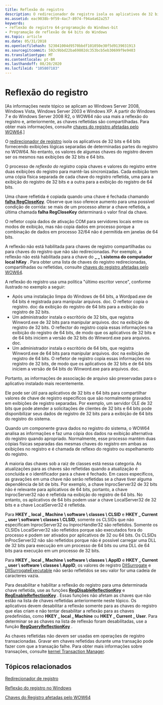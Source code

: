 ```yaml
---
title: Reflexão do registro
description: O redirecionador de registro isola os aplicativos de 32 bits e 64 bits fornecendo exibições lógicas separadas de determinadas partes do registro no WOW64. No entanto, os valores de algumas chaves do registro devem ser os mesmos nas exibições de 32 bits e 64 bits.
ms.assetid: eac9038b-9f59-4ac7-8974-f94a4a62a257
keywords:
- reflexão do registro 64-programação do Windows-bit
- Programação de reflexão de 64 bits do Windows
ms.topic: article
ms.date: 05/31/2018
ms.openlocfilehash: 523041004d9570bbdf101050e30f5d9139031913
ms.sourcegitcommit: 592c9bbd22ba69802dc353bcb5eb30699f9e9403
ms.translationtype: MT
ms.contentlocale: pt-BR
ms.lasthandoff: 08/20/2020
ms.locfileid: "105807183"
---
```

# <a name="registry-reflection"></a>Reflexão do registro

\[As informações neste tópico se aplicam ao Windows Server 2008, Windows Vista, Windows Server 2003 e Windows XP. A partir do Windows 7 e do Windows Server 2008 R2, o WOW64 não usa mais a reflexão do registro e, anteriormente, as chaves refletidas são compartilhadas. Para obter mais informações, consulte [chaves do registro afetadas pelo WOW64](shared-registry-keys.md).\]

O [redirecionador de registro](registry-redirector.md) isola os aplicativos de 32 bits e 64 bits fornecendo exibições lógicas separadas de determinadas partes do registro no WOW64. No entanto, os valores de algumas chaves do registro devem ser os mesmos nas exibições de 32 bits e 64 bits.

O processo de *reflexão do registro* copia chaves e valores do registro entre duas exibições do registro para mantê-las sincronizadas. Cada exibição tem uma cópia física separada de cada chave do registro refletida, uma para a exibição do registro de 32 bits e a outra para a exibição do registro de 64 bits.

Uma chave refletida é copiada quando uma chave é fechada chamando [**falha RegCloseKey**](/windows/desktop/api/winreg/nf-winreg-regclosekey). Observe que isso oferece aumento para uma possível condição de corrida: se mais de um processo alterar a chave refletida, a última chamada **falha RegCloseKey** determinará o valor final da chave.

O refletor copia dados de ativação COM para servidores locais entre os modos de exibição, mas não copia dados em processo porque a combinação de dados em processo 32/64 não é permitida em janelas de 64 bits.

A reflexão não está habilitada para chaves de registro compartilhadas ou para chaves do registro que não são redirecionadas. Por exemplo, a reflexão não está habilitada para a chave do **\_ \_ \\ sistema do computador local hKey** . Para obter uma lista de chaves do registro redirecionadas, compartilhadas ou refletidas, consulte [chaves do registro afetadas pelo WOW64](shared-registry-keys.md).

A reflexão do registro usa uma política "último escritor vence", conforme ilustrado no exemplo a seguir:

-   Após uma instalação limpa do Windows de 64 bits, a Wordpad.exe de 64 bits é registrada para manipular arquivos. doc. O refletor copia o registro. doc da exibição do registro de 64 bits para a exibição do registro de 32 bits.
-   Um administrador instala o escritório de 32 bits, que registra Winword.exe de 32 bits para manipular arquivos. doc na exibição de registro de 32 bits. O reflector do registro copia essas informações na exibição do registro de 64 bits, de modo que os aplicativos de 32 bits e de 64 bits iniciem a versão de 32 bits do Winword.exe para arquivos. doc.
-   Um administrador instala o escritório de 64 bits, que registra Winword.exe de 64 bits para manipular arquivos. doc na exibição de registro de 64 bits. O refletor de registro copia essas informações no registro de 32 bits, de modo que os aplicativos de 32 bits e de 64 bits iniciem a versão de 64 bits do Winword.exe para arquivos. doc.

Portanto, as informações de associação de arquivo são preservadas para o aplicativo instalado mais recentemente.

Ele pode ser útil para aplicativos de 32 bits e 64 bits para compartilhar valores de chave de registro específicos que são normalmente gravados em exibições de registro separadas. Por exemplo, um servidor OLE de 32 bits que pode atender a solicitações de clientes de 32 bits e 64 bits pode disponibilizar seus dados de registro de 32 bits para a exibição de 64 bits do registro do sistema.

Quando um componente grava dados no registro do sistema, o WOW64 analisa as informações e faz uma cópia dos dados na exibição alternativa do registro quando apropriado. Normalmente, esse processo mantém duas cópias físicas separadas das mesmas chaves do registro em ambas as exibições no registro e é chamada de reflexo do registro ou espelhamento do registro.

A maioria das chaves sob a raiz de classes está nessa categoria. As atualizações para as chaves são refletidas quando a atualização é concluída e o identificador para a chave é fechado. Em casos específicos, as gravações em uma chave não serão refletidas se a chave tiver alguma dependência de bit de bits. Por exemplo, a chave InprocServer32 de 32 bits não é relevante para aplicativos de 64 bits, portanto, a chave InprocServer32 não é refletida na exibição do registro de 64 bits. No entanto, os aplicativos de 64 bits podem usar a chave LocalServer32 de 32 bits e a chave LocalServer32 é refletida.

Para **HKEY \_ local \_ Machine \\ software \\ classes \\ CLSID** e **HKEY \_ Current \_ user \\ software \\ classes \\ CLSID**, somente os CLSIDs que não especificam InprocServer32 ou InprocHandler32 são refletidos. Somente os CLSIDs LocalServer32 são refletidos porque são executados fora do processo e podem ser ativados por aplicativos de 32 ou 64 bits. Os CLSIDs InProcServer32 não são refletidos porque não é possível carregar uma DLL de 32 bits para execução em um processo de 64 bits ou uma DLL de 64 bits para execução em um processo de 32 bits.

Para **HKEY \_ local \_ Machine \\ software \\ classes \\ AppID** e **HKEY \_ Current \_ user \\ software \\ classes \\ AppID**, os valores de registro [DllSurrogate](../com/dllsurrogate.md) e [DllSurrogateExecutable]( ../com/dllsurrogateexecutable.md) não serão refletidos se seu valor for uma cadeia de caracteres vazia.

Para desabilitar e habilitar a reflexão do registro para uma determinada chave refletida, use as funções [**RegDisableReflectionKey**](/windows/desktop/api/winreg/nf-winreg-regdisablereflectionkey) e [**RegEnableReflectionKey**](/windows/desktop/api/winreg/nf-winreg-regenablereflectionkey) . Essas funções não afetam as chaves que não estão na lista de chaves refletidas anteriormente neste tópico. Os aplicativos devem desabilitar a reflexão somente para as chaves do registro que elas criam e não tentar desabilitar a reflexão para as chaves predefinidas, como **HKEY \_ local \_ Machine** ou **HKEY \_ Current \_ User**. Para determinar se as chaves na lista de reflexão foram desabilitadas, use a função [**RegQueryReflectionKey**](/windows/desktop/api/winreg/nf-winreg-regqueryreflectionkey) .

As chaves refletidas não devem ser usadas em operações de registro transacionadas. Gravar em chaves refletidas durante uma transação pode fazer com que a transação falhe. Para obter mais informações sobre transações, consulte [kernel Transaction Manager](/windows/desktop/Ktm/kernel-transaction-manager-portal).

## <a name="related-topics"></a>Tópicos relacionados

<dl> <dt>

[Redirecionador de registro](registry-redirector.md)
</dt> <dt>

[Reflexão do registro no Windows](/windows-hardware/drivers/display/microsoft-windows-vista-display-driver-64-bit-issues)
</dt> <dt>

[Chaves do Registro afetadas pelo WOW64](shared-registry-keys.md)
</dt> </dl>

 

 